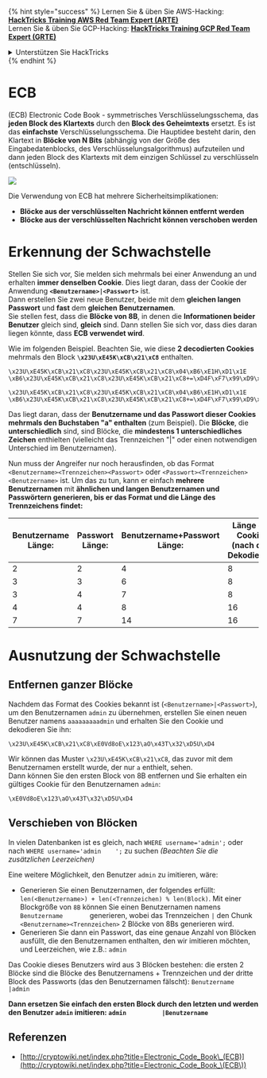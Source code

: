 {% hint style="success" %}
Lernen Sie & üben Sie AWS-Hacking: <img src="/.gitbook/assets/arte.png" alt="" data-size="line">[**HackTricks Training AWS Red Team Expert (ARTE)**](https://training.hacktricks.xyz/courses/arte)<img src="/.gitbook/assets/arte.png" alt="" data-size="line">\
Lernen Sie & üben Sie GCP-Hacking: <img src="/.gitbook/assets/grte.png" alt="" data-size="line">[**HackTricks Training GCP Red Team Expert (GRTE)**<img src="/.gitbook/assets/grte.png" alt="" data-size="line">](https://training.hacktricks.xyz/courses/grte)

<details>

<summary>Unterstützen Sie HackTricks</summary>

* Überprüfen Sie die [**Abonnementpläne**](https://github.com/sponsors/carlospolop)!
* **Treten Sie der** 💬 [**Discord-Gruppe**](https://discord.gg/hRep4RUj7f) oder der [**Telegram-Gruppe**](https://t.me/peass) bei oder **folgen** Sie uns auf **Twitter** 🐦 [**@hacktricks\_live**](https://twitter.com/hacktricks\_live)**.**
* **Teilen Sie Hacking-Tricks, indem Sie PRs an die** [**HackTricks**](https://github.com/carlospolop/hacktricks) und [**HackTricks Cloud**](https://github.com/carlospolop/hacktricks-cloud) Github-Repositorys einreichen.

</details>
{% endhint %}


# ECB

(ECB) Electronic Code Book - symmetrisches Verschlüsselungsschema, das **jeden Block des Klartexts** durch den **Block des Geheimtexts** ersetzt. Es ist das **einfachste** Verschlüsselungsschema. Die Hauptidee besteht darin, den Klartext in **Blöcke von N Bits** (abhängig von der Größe des Eingabedatenblocks, des Verschlüsselungsalgorithmus) aufzuteilen und dann jeden Block des Klartexts mit dem einzigen Schlüssel zu verschlüsseln (entschlüsseln).

![](https://upload.wikimedia.org/wikipedia/commons/thumb/e/e6/ECB_decryption.svg/601px-ECB_decryption.svg.png)

Die Verwendung von ECB hat mehrere Sicherheitsimplikationen:

* **Blöcke aus der verschlüsselten Nachricht können entfernt werden**
* **Blöcke aus der verschlüsselten Nachricht können verschoben werden**

# Erkennung der Schwachstelle

Stellen Sie sich vor, Sie melden sich mehrmals bei einer Anwendung an und erhalten **immer denselben Cookie**. Dies liegt daran, dass der Cookie der Anwendung **`<Benutzername>|<Passwort>`** ist.\
Dann erstellen Sie zwei neue Benutzer, beide mit dem **gleichen langen Passwort** und **fast** dem **gleichen** **Benutzernamen**.\
Sie stellen fest, dass die **Blöcke von 8B**, in denen die **Informationen beider Benutzer** gleich sind, **gleich** sind. Dann stellen Sie sich vor, dass dies daran liegen könnte, dass **ECB verwendet wird**.

Wie im folgenden Beispiel. Beachten Sie, wie diese **2 decodierten Cookies** mehrmals den Block **`\x23U\xE45K\xCB\x21\xC8`** enthalten.
```
\x23U\xE45K\xCB\x21\xC8\x23U\xE45K\xCB\x21\xC8\x04\xB6\xE1H\xD1\x1E \xB6\x23U\xE45K\xCB\x21\xC8\x23U\xE45K\xCB\x21\xC8+=\xD4F\xF7\x99\xD9\xA9

\x23U\xE45K\xCB\x21\xC8\x23U\xE45K\xCB\x21\xC8\x04\xB6\xE1H\xD1\x1E \xB6\x23U\xE45K\xCB\x21\xC8\x23U\xE45K\xCB\x21\xC8+=\xD4F\xF7\x99\xD9\xA9
```
Das liegt daran, dass der **Benutzername und das Passwort dieser Cookies mehrmals den Buchstaben "a" enthalten** (zum Beispiel). Die **Blöcke**, die **unterschiedlich** sind, sind Blöcke, die **mindestens 1 unterschiedliches Zeichen** enthielten (vielleicht das Trennzeichen "|" oder einen notwendigen Unterschied im Benutzernamen).

Nun muss der Angreifer nur noch herausfinden, ob das Format `<Benutzername><Trennzeichen><Passwort>` oder `<Passwort><Trennzeichen><Benutzername>` ist. Um das zu tun, kann er einfach **mehrere Benutzernamen** mit **ähnlichen und langen Benutzernamen und Passwörtern generieren, bis er das Format und die Länge des Trennzeichens findet:**

| Benutzername Länge: | Passwort Länge: | Benutzername+Passwort Länge: | Länge des Cookies (nach dem Dekodieren): |
| ------------------- | ---------------- | ---------------------------- | ---------------------------------------- |
| 2                   | 2                | 4                            | 8                                        |
| 3                   | 3                | 6                            | 8                                        |
| 3                   | 4                | 7                            | 8                                        |
| 4                   | 4                | 8                            | 16                                       |
| 7                   | 7                | 14                           | 16                                       |

# Ausnutzung der Schwachstelle

## Entfernen ganzer Blöcke

Nachdem das Format des Cookies bekannt ist (`<Benutzername>|<Passwort>`), um den Benutzernamen `admin` zu übernehmen, erstellen Sie einen neuen Benutzer namens `aaaaaaaaadmin` und erhalten Sie den Cookie und dekodieren Sie ihn:
```
\x23U\xE45K\xCB\x21\xC8\xE0Vd8oE\x123\aO\x43T\x32\xD5U\xD4
```
Wir können das Muster `\x23U\xE45K\xCB\x21\xC8`, das zuvor mit dem Benutzernamen erstellt wurde, der nur `a` enthielt, sehen.\
Dann können Sie den ersten Block von 8B entfernen und Sie erhalten ein gültiges Cookie für den Benutzernamen `admin`:
```
\xE0Vd8oE\x123\aO\x43T\x32\xD5U\xD4
```
## Verschieben von Blöcken

In vielen Datenbanken ist es gleich, nach `WHERE username='admin';` oder nach `WHERE username='admin    ';` zu suchen _(Beachten Sie die zusätzlichen Leerzeichen)_

Eine weitere Möglichkeit, den Benutzer `admin` zu imitieren, wäre:

* Generieren Sie einen Benutzernamen, der folgendes erfüllt: `len(<Benutzername>) + len(<Trennzeichen) % len(Block)`. Mit einer Blockgröße von `8B` können Sie einen Benutzernamen namens `Benutzername       ` generieren, wobei das Trennzeichen `|` den Chunk `<Benutzername><Trennzeichen>` 2 Blöcke von 8Bs generieren wird.
* Generieren Sie dann ein Passwort, das eine genaue Anzahl von Blöcken ausfüllt, die den Benutzernamen enthalten, den wir imitieren möchten, und Leerzeichen, wie z.B.: `admin   `

Das Cookie dieses Benutzers wird aus 3 Blöcken bestehen: die ersten 2 Blöcke sind die Blöcke des Benutzernamens + Trennzeichen und der dritte Block des Passworts (das den Benutzernamen fälscht): `Benutzername       |admin   `

**Dann ersetzen Sie einfach den ersten Block durch den letzten und werden den Benutzer `admin` imitieren: `admin          |Benutzername`**

## Referenzen

* [http://cryptowiki.net/index.php?title=Electronic_Code_Book\_(ECB)](http://cryptowiki.net/index.php?title=Electronic_Code_Book_\(ECB\))
